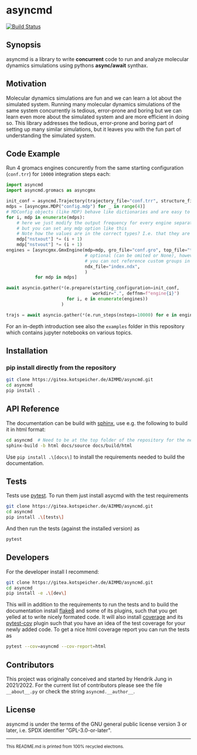 # asyncmd

[![Build Status](https://drone.kotspeicher.de/api/badges/AIMMD/asyncmd/status.svg)](https://drone.kotspeicher.de/AIMMD/asyncmd)

## Synopsis

asyncmd is a library to write **concurrent** code to run and analyze molecular dynamics simulations using pythons **async/await** synthax.

## Motivation

Molecular dynamics simulations are fun and we can learn a lot about the simulated system. Running many molecular dynamics simulations of the same system concurrently is tedious, error-prone and boring but we can learn even more about the simulated system and are more efficient in doing so.
This library addresses the tedious, error-prone and boring part of setting up many similar simulations, but it leaves you with the fun part of understanding the simulated system.

## Code Example

Run 4 gromacs engines concurently from the same starting configuration (`conf.trr`) for `10000` integration steps each:

```python
import asyncmd
import asyncmd.gromacs as asyncgmx

init_conf = asyncmd.Trajectory(trajectory_file="conf.trr", structure_file="conf.gro")
mdps = [asyncgmx.MDP("config.mdp") for _ in range(4)]
# MDConfig objects (like MDP) behave like dictionaries and are easy to modify
for i, mdp in enumerate(mdps):
    # here we just modify the output frequency for every engine separately
    # but you can set any mdp option like this
    # Note how the values are in the correct types? I.e. that they are ints?
    mdp["nstxout"] *= (i + 1)
    mdp["nstvout"] *= (i + 1)
engines = [asyncgmx.GmxEngine(mdp=mdp, gro_file="conf.gro", top_file="topol.top",
                              # optional (can be omited or None), however naturally without an index file
                              # you can not reference custom groups in the .mdp-file or MDP object
                              ndx_file="index.ndx",
                              )
           for mdp in mdps]

await asyncio.gather(*(e.prepare(starting_configuration=init_conf,
                                 workdir=".", deffnm=f"engine{i}")
                       for i, e in enumerate(engines))
                     )

trajs = await asyncio.gather(*(e.run_steps(nsteps=10000) for e in engines))
```

For an in-depth introduction see also the `examples` folder in this repository which contains jupyter notebooks on various topics.

## Installation

### pip install directly from the repository

```bash
git clone https://gitea.kotspeicher.de/AIMMD/asyncmd.git
cd asyncmd
pip install .
```

## API Reference

The documentation can be build with [sphinx], use e.g. the following to build it in html format:

```bash
cd asyncmd  # Need to be at the top folder of the repository for the next line to work
sphinx-build -b html docs/source docs/build/html
```

Use ```pip install .\[docs\]``` to install the requirements needed to build the documentation.

## Tests

Tests use [pytest]. To run them just install asycmd with the test requirements

```bash
git clone https://gitea.kotspeicher.de/AIMMD/asyncmd.git
cd asyncmd
pip install .\[tests\]
```

And then run the tests (against the installed version) as

```bash
pytest
```

## Developers

For the developer install I recommend:

```bash
git clone https://gitea.kotspeicher.de/AIMMD/asyncmd.git
cd asyncmd
pip install -e .\[dev\]
```

This will in addition to the requirements to run the tests and to build the documentation install [flake8] and some of its plugins, such that you get yelled at to write nicely formated code.
It will also install [coverage] and its [pytest-cov] plugin such that you have an idea of the test coverage for your newly added code. To get a nice html coverage report you can run the tests as

```bash
pytest --cov=asyncmd --cov-report=html
```

## Contributors

This project was originally conceived and started by Hendrik Jung in 2021/2022. For the current list of contributors please see the file ```__about__.py``` or check the string ```asyncmd.__author__```.

## License

asyncmd is under the terms of the GNU general public license version 3 or later, i.e. SPDX identifier "GPL-3.0-or-later".

---
<sub>This README.md is printed from 100% recycled electrons.</sub>

[sphinx]: https://www.sphinx-doc.org/en/master/index.html
[flake8]: https://pypi.org/project/flake8/
[pytest]: https://docs.pytest.org/en/latest/
[pytest-cov]: https://pypi.org/project/pytest-cov/
[coverage]: https://pypi.org/project/coverage/
